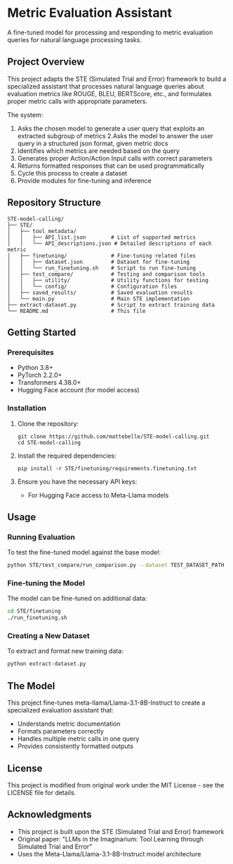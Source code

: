 # Metric Evaluation Assistant

A fine-tuned model for processing and responding to metric evaluation queries for natural language processing tasks.

## Project Overview

This project adapts the STE (Simulated Trial and Error) framework to build a specialized assistant that processes natural language queries about evaluation metrics like ROUGE, BLEU, BERTScore, etc., and formulates proper metric calls with appropriate parameters.

The system:
1. Asks the chosen model to generate a user query that exploits an extracted subgroup of metrics
2.Asks the model to answer the user query in a structured json format, given metric docs
3. Identifies which metrics are needed based on the query
4. Generates proper Action/Action Input calls with correct parameters
5. Returns formatted responses that can be used programmatically
6. Cycle this process to create a dataset
7. Provide modules for fine-tuning and inference

## Repository Structure

```
STE-model-calling/
├── STE/
│   ├── tool_metadata/
│   │   ├── API_list.json        # List of supported metrics
│   │   └── API_descriptions.json # Detailed descriptions of each metric
│   ├── finetuning/              # Fine-tuning related files
│   │   ├── dataset.json         # Dataset for fine-tuning
│   │   └── run_finetuning.sh    # Script to run fine-tuning
│   ├── test_compare/            # Testing and comparison tools
│   │   ├── utility/             # Utility functions for testing
│   │   └── config/              # Configuration files
│   ├── saved_results/           # Saved evaluation results
│   └── main.py                  # Main STE implementation
├── extract-dataset.py           # Script to extract training data
└── README.md                    # This file
```

## Getting Started

### Prerequisites

- Python 3.8+
- PyTorch 2.2.0+
- Transformers 4.38.0+
- Hugging Face account (for model access)

### Installation

1. Clone the repository:
   ```
   git clone https://github.com/mattebelle/STE-model-calling.git
   cd STE-model-calling
   ```

2. Install the required dependencies:
   ```
   pip install -r STE/finetuning/requirements.finetuning.txt
   ```

3. Ensure you have the necessary API keys:
   - For Hugging Face access to Meta-Llama models

## Usage

### Running Evaluation

To test the fine-tuned model against the base model:

```bash
python STE/test_compare/run_comparison.py --dataset TEST_DATASET_PATH
```

### Fine-tuning the Model

The model can be fine-tuned on additional data:

```bash
cd STE/finetuning
./run_finetuning.sh
```

### Creating a New Dataset

To extract and format new training data:

```bash
python extract-dataset.py
```

## The Model

This project fine-tunes meta-llama/Llama-3.1-8B-Instruct to create a specialized evaluation assistant that:

- Understands metric documentation
- Formats parameters correctly
- Handles multiple metric calls in one query
- Provides consistently formatted outputs

## License

This project is modified from original work under the MIT License - see the LICENSE file for details.

## Acknowledgments

- This project is built upon the STE (Simulated Trial and Error) framework
- Original paper: "LLMs in the Imaginarium: Tool Learning through Simulated Trial and Error"
- Uses the Meta-Llama/Llama-3.1-8B-Instruct model architecture